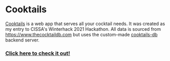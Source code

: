 # Cooktails

[Cooktails](https://ben-cook.github.io/cooktails/#/) is a web app that serves all your cocktail needs. It was created as my entry to CISSA's Winterhack 2021 Hackathon. All data is sourced from https://www.thecocktaildb.com but uses the custom-made [cooktails-db](https://github.com/ben-cook/cooktails-db) backend server.

### [Click here to check it out!](https://ben-cook.github.io/cooktails/#/)
